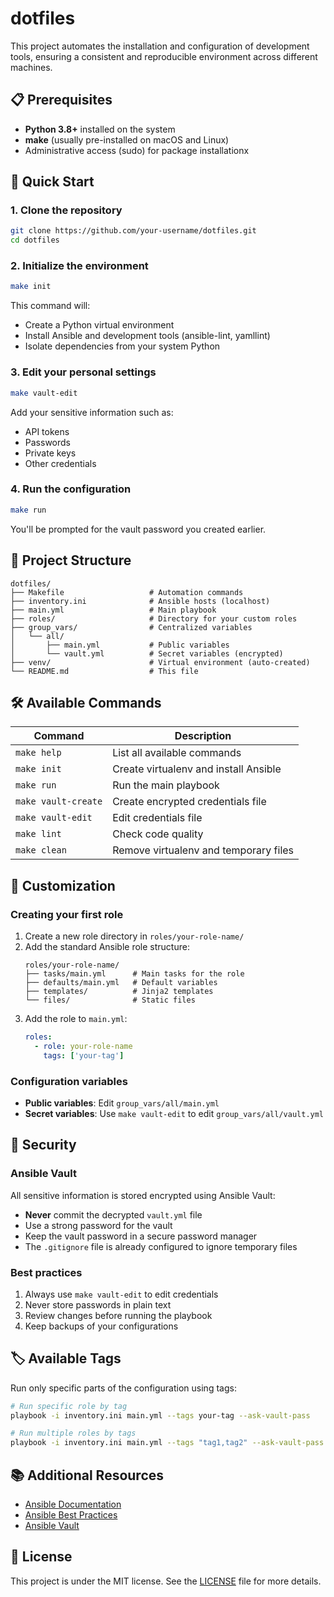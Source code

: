 # dotfiles

This project automates the installation and configuration of development tools, ensuring a consistent and reproducible environment across different machines.

## 📋 Prerequisites

- **Python 3.8+** installed on the system
- **make** (usually pre-installed on macOS and Linux)
- Administrative access (sudo) for package installationx

## 🚀 Quick Start

### 1. Clone the repository

```bash
git clone https://github.com/your-username/dotfiles.git
cd dotfiles
```

### 2. Initialize the environment

```bash
make init
```

This command will:
- Create a Python virtual environment
- Install Ansible and development tools (ansible-lint, yamllint)
- Isolate dependencies from your system Python

### 3. Edit your personal settings

```bash
make vault-edit
```

Add your sensitive information such as:
- API tokens
- Passwords
- Private keys
- Other credentials

### 4. Run the configuration

```bash
make run
```

You'll be prompted for the vault password you created earlier.

## 📁 Project Structure

```
dotfiles/
├── Makefile                   # Automation commands
├── inventory.ini              # Ansible hosts (localhost)
├── main.yml                   # Main playbook
├── roles/                     # Directory for your custom roles
├── group_vars/                # Centralized variables
│   └── all/
│       ├── main.yml           # Public variables
│       └── vault.yml          # Secret variables (encrypted)
├── venv/                      # Virtual environment (auto-created)
└── README.md                  # This file
```

## 🛠️ Available Commands

| Command | Description |
|---------|-------------|
| `make help` | List all available commands |
| `make init` | Create virtualenv and install Ansible |
| `make run` | Run the main playbook |
| `make vault-create` | Create encrypted credentials file |
| `make vault-edit` | Edit credentials file |
| `make lint` | Check code quality |
| `make clean` | Remove virtualenv and temporary files |

## 🔧 Customization

### Creating your first role

1. Create a new role directory in `roles/your-role-name/`
2. Add the standard Ansible role structure:
   ```
   roles/your-role-name/
   ├── tasks/main.yml      # Main tasks for the role
   ├── defaults/main.yml   # Default variables
   ├── templates/          # Jinja2 templates
   └── files/              # Static files
   ```
3. Add the role to `main.yml`:
   ```yaml
   roles:
     - role: your-role-name
       tags: ['your-tag']
   ```

### Configuration variables

- **Public variables**: Edit `group_vars/all/main.yml`
- **Secret variables**: Use `make vault-edit` to edit `group_vars/all/vault.yml`

## 🔐 Security

### Ansible Vault

All sensitive information is stored encrypted using Ansible Vault:

- **Never** commit the decrypted `vault.yml` file
- Use a strong password for the vault
- Keep the vault password in a secure password manager
- The `.gitignore` file is already configured to ignore temporary files

### Best practices

1. Always use `make vault-edit` to edit credentials
2. Never store passwords in plain text
3. Review changes before running the playbook
4. Keep backups of your configurations

## 🏷️ Available Tags

Run only specific parts of the configuration using tags:

```bash
# Run specific role by tag
playbook -i inventory.ini main.yml --tags your-tag --ask-vault-pass

# Run multiple roles by tags
playbook -i inventory.ini main.yml --tags "tag1,tag2" --ask-vault-pass
```

## 📚 Additional Resources

- [Ansible Documentation](https://docs.ansible.com/)
- [Ansible Best Practices](https://docs.ansible.com/ansible/latest/user_guide/playbooks_best_practices.html)
- [Ansible Vault](https://docs.ansible.com/ansible/latest/user_guide/vault.html)

## 📄 License

This project is under the MIT license. See the [LICENSE](LICENSE) file for more details.
